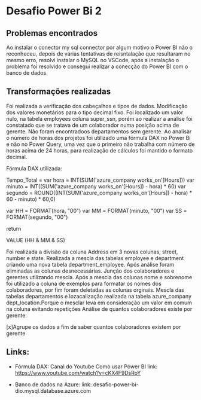 
# Desafio Power Bi 2

## Problemas encontrados

Ao instalar o conector my sql connector por algum motivo o Power BI não o reconheceu, depois de várias tentativas de reisntalação que resultaram no mesmo erro, resolvi instalar o MySQL no VSCode, após a instalação o problema foi resolvido e consegui realizar a conecção do Power BI com o banco de dados.

## Transformações realizadas

 Foi realizada a verificação dos cabeçalhos e tipos de dados.
 Modificação dos valores monetários para o tipo decimal fixo.
 Foi localizado um valor nulo, na tabela employees coluna super_ssn, porém ao realizar a análise foi constatado que se tratava de um colaborador numa posição acima de gerente. 
 Não foram encontradoos departamentos sem gerente.
 Ao analisar o número de horas dos projetos foi utilizado uma fórmula DAX no Power Bi e não no Power Query, uma vez que o primeiro não trabalha com  número de horas acima de 24 horas, para realização de cálculos foi mantido o formato decimal.

Fórmula DAX utilizada:

Tempo_Total = 
var hora = INT(SUM('azure_company works_on'[Hours]))
var minuto = INT((SUM('azure_company works_on'[Hours]) - hora) * 60)
var segundo = ROUND((INT(SUM('azure_company works_on'[Hours]) - hora) * 60 - minuto) * 60,0)

var HH = FORMAT(hora, "00")
var MM = FORMAT(minuto, "00")
var SS = FORMAT(segundo, "00")

return

VALUE (HH & MM & SS)

 Foi realizada a divisão da coluna Address em 3 novas colunas, street, number e state.
 Realizada a mescla das tabelas employee e department criando uma nova tabela department_employee.
 Após análise foram eliminadas as colunas desnecessárias.
 Junção dos colaboradores e gerentes utilizando mescla.
 Após a mescla das colunas nome e sobrenome foi utilizado a coluna de exemplos para formatar os nomes dos colaboradores, por fim foram deletadas as colunas orginais.
 Mescla das tabelas departamentos e lozacalização realizada na tabela azure_company dept_location.Porque o mesclar leva em consideração um valor em comum na coluna evitando repetições
 Análise de quantos colaboradores existe por gerente:

[x]Agrupe os dados a fim de saber quantos colaboradores existem por gerente



## Links:

* Fórmula DAX: Canal do Youtube Como usar Power BI
link: https://www.youtube.com/watch?v=cKX4F9DsRoY

* Banco de dados na Azure:
link: desafio-power-bi-dio.mysql.database.azure.com


